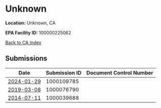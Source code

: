 # Unknown

**Location:** Unknown, CA

**EPA Facility ID:** 100000225062

[Back to CA Index](../../index.md)

## Submissions

| Date | Submission ID | Document Control Number |
|------|--------------|-------------------------|
| [2024-01-29](submissions/1000109785.md) | 1000109785 |  |
| [2019-03-08](submissions/1000076790.md) | 1000076790 |  |
| [2014-07-11](submissions/1000039688.md) | 1000039688 |  |
